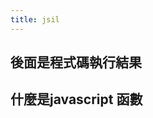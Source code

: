 ```yaml
---
title: jsil
---
```


<script>
console.log("我是主控台")
document.write ("我是HTML文件")
</script>
## 後面是程式碼執行結果



<script>
console.log("我是主控台")
document.write ("我是HTML文件")
</script>

## 什麼是javascript 函數

<script>
function print()
{
message = "HELLO cat"
console.log(message)
}
function print1()
{
message = "HELLO 1"
console.log(message)
}
function print2()
{
message = "HELLO 2"
console.log(message)
}
</script>
<script>
function add1(arg1)
   {result = arg1+1
   return(result)
}
</script>

